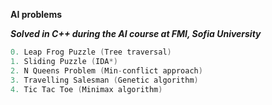 **AI problems**

***Solved in C++ during the AI course at FMI, Sofia University***

```c++
0. Leap Frog Puzzle (Tree traversal)
1. Sliding Puzzle (IDA*)
2. N Queens Problem (Min-conflict approach)
3. Travelling Salesman (Genetic algorithm)
4. Tic Tac Toe (Minimax algorithm)
```